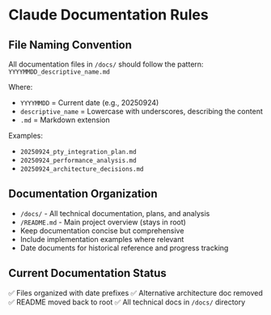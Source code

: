 # Claude Documentation Rules

## File Naming Convention
All documentation files in `/docs/` should follow the pattern:
`YYYYMMDD_descriptive_name.md`

Where:
- `YYYYMMDD` = Current date (e.g., 20250924)
- `descriptive_name` = Lowercase with underscores, describing the content
- `.md` = Markdown extension

Examples:
- `20250924_pty_integration_plan.md`
- `20250924_performance_analysis.md`
- `20250924_architecture_decisions.md`

## Documentation Organization
- `/docs/` - All technical documentation, plans, and analysis
- `/README.md` - Main project overview (stays in root)
- Keep documentation concise but comprehensive
- Include implementation examples where relevant
- Date documents for historical reference and progress tracking

## Current Documentation Status
✅ Files organized with date prefixes
✅ Alternative architecture doc removed
✅ README moved back to root
✅ All technical docs in `/docs/` directory